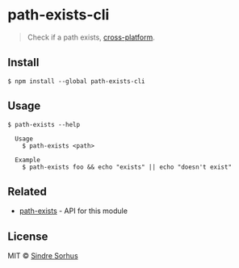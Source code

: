 # path-exists-cli

> Check if a path exists, [cross-platform](https://github.com/sindresorhus/path-exists-cli/issues/1).


## Install

```
$ npm install --global path-exists-cli
```


## Usage

```
$ path-exists --help

  Usage
    $ path-exists <path>

  Example
    $ path-exists foo && echo "exists" || echo "doesn't exist"
```


## Related

- [path-exists](https://github.com/sindresorhus/path-exists) - API for this module


## License

MIT © [Sindre Sorhus](https://sindresorhus.com)
